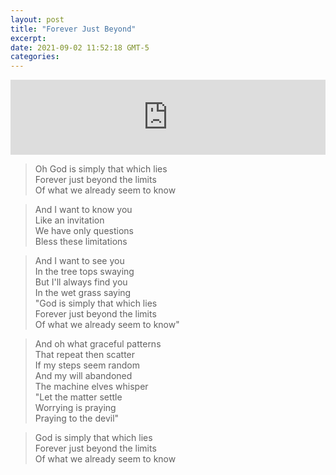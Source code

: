 ```yaml
---
layout: post
title: "Forever Just Beyond"
excerpt: 
date: 2021-09-02 11:52:18 GMT-5
categories: 
---
```


<iframe style="border: 0; width: 100%; height: 120px;" src="https://bandcamp.com/EmbeddedPlayer/album=998386574/size=large/bgcol=ffffff/linkcol=0687f5/tracklist=false/artwork=small/track=4118638085/transparent=true/" seamless><a href="https://clemsnideband.bandcamp.com/album/forever-just-beyond">Forever Just Beyond by Clem Snide</a></iframe>

> Oh God is simply that which lies  
> Forever just beyond the limits  
> Of what we already seem to know  

> And I want to know you  
> Like an invitation  
> We have only questions  
> Bless these limitations  

> And I want to see you  
> In the tree tops swaying  
> But I'll always find you  
> In the wet grass saying  
> "God is simply that which lies  
> Forever just beyond the limits  
> Of what we already seem to know"  

> And oh what graceful patterns  
> That repeat then scatter  
> If my steps seem random  
> And my will abandoned  
> The machine elves whisper  
> "Let the matter settle  
> Worrying is praying  
> Praying to the devil"  

> God is simply that which lies  
> Forever just beyond the limits  
> Of what we already seem to know  